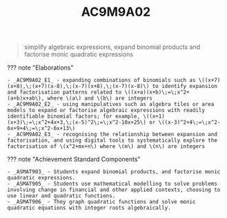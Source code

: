 ﻿---
backlinks:
- title: Learning Areas
  url: /sense/Teaching/Curriculum/v9/v9-learning-areas.html
tags: australian-curriculum
title: AC9M9A02
type: note
---
> simplify algebraic expressions, expand binomial products and factorise monic quadratic expressions

??? note "Elaborations"

	- _AC9M9A02_E1_ - expanding combinations of binomials such as \((x+7)(x+8),\;(x+7)(x-8),\;(x-7)(x+8),\;(x-7)(x-8)\) to identify expansion and factorisation patterns related to \((x+a)(x+b)\;=\;x^2+(a+b)x+ab\), where \(a\) and \(b\) are integers
	- _AC9M9A02_E2_ - using manipulatives such as algebra tiles or area models to expand or factorise algebraic expressions with readily identifiable binomial factors; for example, \((x+1)(x+3)\;=\;x^2+4x+3,\;(x-5)^2\;=\;x^2-10x+25\) or \((x-3)^2+4\;=\;x^2-6x+9+4\;=\;x^2-6x+13\)
	- _AC9M9A02_E3_ - recognising the relationship between expansion and factorisation, and using digital tools to systematically explore the factorisation of \(x^2+mx+n\) where \(m\) and \(n\) are integers
??? note "Achievement Standard Components"

	- _ASMAT903_ - Students expand binomial products, and factorise monic quadratic expressions.
	- _ASMAT905_ - Students use mathematical modelling to solve problems involving change in financial and other applied contexts, choosing to use linear and quadratic functions.
	- _ASMAT906_ - They graph quadratic functions and solve monic quadratic equations with integer roots algebraically.